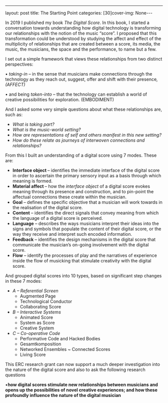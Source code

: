 ---
layout: post
title: The Starting Point
categories: [30]cover-img: None---
<p>In 2019 I published my book <em>The Digital Score</em>. In this book, I started a conversation towards understanding how digital technology is transforming our relationships with the notion of the music “score”. I proposed that this transformation could be understood by studying the affect and effect of the multiplicity of relationships that are created between a score, its media, the music, the musicians, the space and the performance, to name but a few.</p>



<p>I set out a simple framework that views these relationships from two distinct perspectives:</p>



<p>• <em>taking-in</em> – in the sense that musicians make connections through the technology as they reach out, suggest, offer and shift with their presence<em>, (AFFECT)</em></p>



<p>• and being<em> taken-into </em>– that the technology can establish a world of creative possibilities for exploration. (EMBODIMENT)</p>



<p>And I asked some very simple questions about what these relationships are, such as:</p>



<ul><li><em>What is taking part?</em> </li><li><em>What is the music-world setting?</em> </li><li><em>How are representations of self and others manifest in this new setting?</em> </li><li><em>How do these relate as journeys of interwoven connections and relationships?</em></li></ul>



<p>From this I built an understanding of a digital score using 7 modes. These are:</p>



<ul><li><strong>Interface object </strong>&#8211; identifies the immediate interface of the digital score in order to ascertain the primary sensory input as a basis through which meaning is formed. </li><li><strong>Material affect </strong>&#8211; how the <em>interface object</em> of a digital score evokes meaning through its presence and construction, and to pin-point the affectual connections these create within the musician. </li><li><strong>Goal</strong> &#8211; defines the specific objective that a musician will work towards in the realisation of the digital score. </li><li><strong>Content</strong> &#8211; identifies the direct signals that convey meaning from which the language of a digital score is perceived. </li><li><strong>Language</strong> &#8211; describes the ways musicians interpret their ideas into the signs and symbols that populate the content of their digital score, or the way they receive and interpret such encoded information. </li><li><strong>Feedback</strong> &#8211; identifies the design mechanisms in the digital score that communicate the musician’s on-going involvement with the digital score. </li><li><strong>Flow</strong> &#8211; identify the processes of play and the narratives of experience inside the flow of musicking that stimulate creativity with the digital score.</li></ul>



<p>And grouped digital scores into 10 types, based on significant step changes in these 7 modes:</p>



<ul><li><em>A &#8211; Referential Screen</em> <ul><li>Augmented Page </li><li>Technological Conductor </li><li>Collaborating Score</li></ul></li><li><em>B &#8211; Interactive Systems</em> <ul><li>Animated Score </li><li>System as Score </li><li>Creative System</li></ul></li><li><em>C &#8211; Co-operative Code</em> <ul><li>Performative Code and Hacked Bodies </li><li>Gesamtkomposition </li><li>Networked Ensembles ~ Connected Scores </li><li>Living Score</li></ul></li></ul>



<p></p>



<p>This ERC research grant can now support a much deeper investigation into the nature of the digital score and also to ask the following research questions</p>



<p>•<strong>how digital scores stimulate new relationships between musicians and opens up the possibilities of novel creative experiences; and how these profoundly influence the nature of the digital musician</strong></p>
